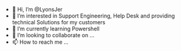 - 👋 Hi, I’m @LyonsJer
- 👀 I’m interested in Support Engineering, Help Desk and providing technical Solutions for my customers
- 🌱 I’m currently learning Powershell
- 💞️ I’m looking to collaborate on ...
- 📫 How to reach me ...

<!---
LyonsJer/LyonsJer is a ✨ special ✨ repository because its `README.md` (this file) appears on your GitHub profile.
You can click the Preview link to take a look at your changes.
--->
